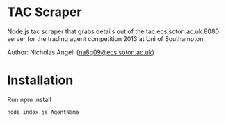 TAC Scraper
========

Node.js tac scraper that grabs details out of the tac.ecs.soton.ac.uk:8080 server for the trading agent competition 2013 at Uni of Southampton. 

Author: Nicholas Angeli (na8g09@ecs.soton.ac.uk)

Installation
============

Run
    npm install
    
    node index.js AgentName
